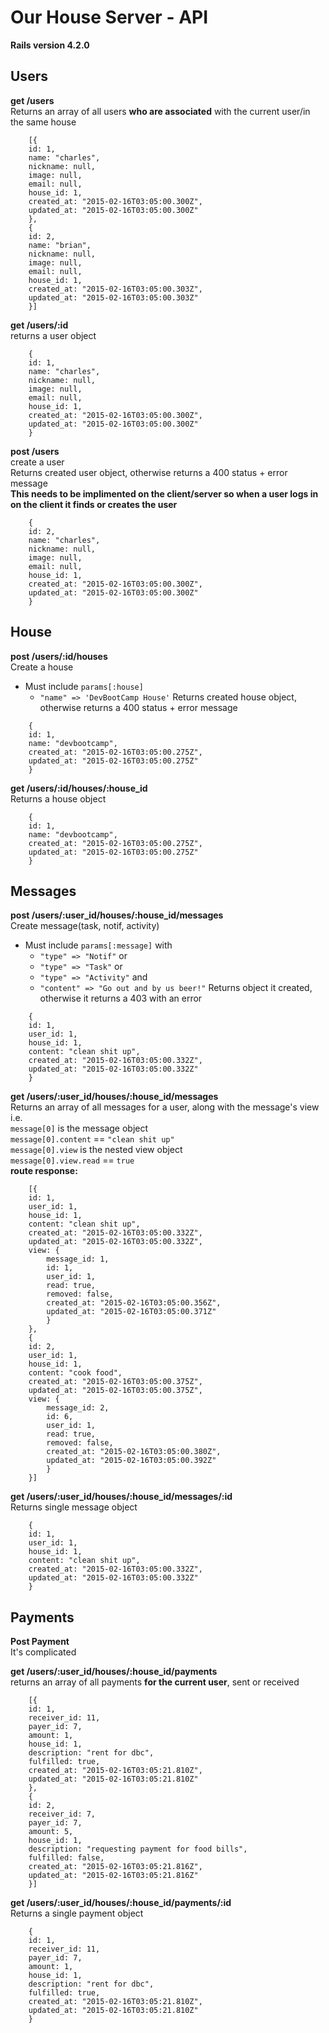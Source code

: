 # Our House Server - API

**Rails version 4.2.0**

## Users

**get /users**<br>
Returns an array of all users **who are associated** with the current user/in the same house

```
    [{
    id: 1,
    name: "charles",
    nickname: null,
    image: null,
    email: null,
    house_id: 1,
    created_at: "2015-02-16T03:05:00.300Z",
    updated_at: "2015-02-16T03:05:00.300Z"
    },
    {
    id: 2,
    name: "brian",
    nickname: null,
    image: null,
    email: null,
    house_id: 1,
    created_at: "2015-02-16T03:05:00.303Z",
    updated_at: "2015-02-16T03:05:00.303Z"
    }]
```

**get /users/:id**<br>
returns a user object

```
    {
    id: 1,
    name: "charles",
    nickname: null,
    image: null,
    email: null,
    house_id: 1,
    created_at: "2015-02-16T03:05:00.300Z",
    updated_at: "2015-02-16T03:05:00.300Z"
    }
```

**post /users** <br>
create a user<br>
Returns created user object, otherwise returns a 400 status + error message <br>
**This needs to be implimented on the client/server so when a user logs in on the client it finds or creates the user**
```
    {
    id: 2,
    name: "charles",
    nickname: null,
    image: null,
    email: null,
    house_id: 1,
    created_at: "2015-02-16T03:05:00.300Z",
    updated_at: "2015-02-16T03:05:00.300Z"
    }
```

## House
**post /users/:id/houses** <br>
Create a house <br>
- Must include ```params[:house]```
  - ```"name" => 'DevBootCamp House'```
Returns created house object, otherwise returns a 400 status + error message
```
    {
    id: 1,
    name: "devbootcamp",
    created_at: "2015-02-16T03:05:00.275Z",
    updated_at: "2015-02-16T03:05:00.275Z"
    }
```

**get /users/:id/houses/:house_id**<br>
Returns a house object
```
    {
    id: 1,
    name: "devbootcamp",
    created_at: "2015-02-16T03:05:00.275Z",
    updated_at: "2015-02-16T03:05:00.275Z"
    }
```
## Messages

**post /users/:user_id/houses/:house_id/messages** <br>
Create message(task, notif, activity)<br>
- Must include ```params[:message]``` with
  - ```"type" => "Notif"``` or
  - ```"type" => "Task"``` or
  - ```"type" => "Activity"``` and
  - ```"content" => "Go out and by us beer!"```
Returns object it created, otherwise it returns a 403 with an error

```
    {
    id: 1,
    user_id: 1,
    house_id: 1,
    content: "clean shit up",
    created_at: "2015-02-16T03:05:00.332Z",
    updated_at: "2015-02-16T03:05:00.332Z"
    }
```

**get /users/:user_id/houses/:house_id/messages**<br>
Returns an array of all messages for a user, along with the message's view<br>
i.e. <br>
```message[0]``` is the message object <br>
```message[0].content``` == ```"clean shit up"```<br>
```message[0].view``` is the nested view object<br>
```message[0].view.read``` == ```true```<br>
**route response:**
```
    [{
    id: 1,
    user_id: 1,
    house_id: 1,
    content: "clean shit up",
    created_at: "2015-02-16T03:05:00.332Z",
    updated_at: "2015-02-16T03:05:00.332Z",
    view: {
        message_id: 1,
        id: 1,
        user_id: 1,
        read: true,
        removed: false,
        created_at: "2015-02-16T03:05:00.356Z",
        updated_at: "2015-02-16T03:05:00.371Z"
        }
    },
    {
    id: 2,
    user_id: 1,
    house_id: 1,
    content: "cook food",
    created_at: "2015-02-16T03:05:00.375Z",
    updated_at: "2015-02-16T03:05:00.375Z",
    view: {
        message_id: 2,
        id: 6,
        user_id: 1,
        read: true,
        removed: false,
        created_at: "2015-02-16T03:05:00.380Z",
        updated_at: "2015-02-16T03:05:00.392Z"
        }
    }]
```

**get /users/:user_id/houses/:house_id/messages/:id**<br>
Returns single message object<br>
```
    {
    id: 1,
    user_id: 1,
    house_id: 1,
    content: "clean shit up",
    created_at: "2015-02-16T03:05:00.332Z",
    updated_at: "2015-02-16T03:05:00.332Z"
    }
```

## Payments

**Post Payment**<br>
It's complicated

**get /users/:user_id/houses/:house_id/payments**<br>
returns an array of all payments **for the current user**, sent or received
```
    [{
    id: 1,
    receiver_id: 11,
    payer_id: 7,
    amount: 1,
    house_id: 1,
    description: "rent for dbc",
    fulfilled: true,
    created_at: "2015-02-16T03:05:21.810Z",
    updated_at: "2015-02-16T03:05:21.810Z"
    },
    {
    id: 2,
    receiver_id: 7,
    payer_id: 7,
    amount: 5,
    house_id: 1,
    description: "requesting payment for food bills",
    fulfilled: false,
    created_at: "2015-02-16T03:05:21.816Z",
    updated_at: "2015-02-16T03:05:21.816Z"
    }]
```

**get /users/:user_id/houses/:house_id/payments/:id** <br>
Returns a single payment object
```
    {
    id: 1,
    receiver_id: 11,
    payer_id: 7,
    amount: 1,
    house_id: 1,
    description: "rent for dbc",
    fulfilled: true,
    created_at: "2015-02-16T03:05:21.810Z",
    updated_at: "2015-02-16T03:05:21.810Z"
    }
```

